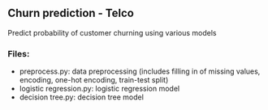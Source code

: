 ## Churn prediction - Telco 

Predict probability of customer churning using various models

### Files:
* preprocess.py: data preprocessing (includes filling in of missing values, encoding, one-hot encoding, train-test split)
* logistic regression.py: logistic regression model
* decision tree.py: decision tree model
